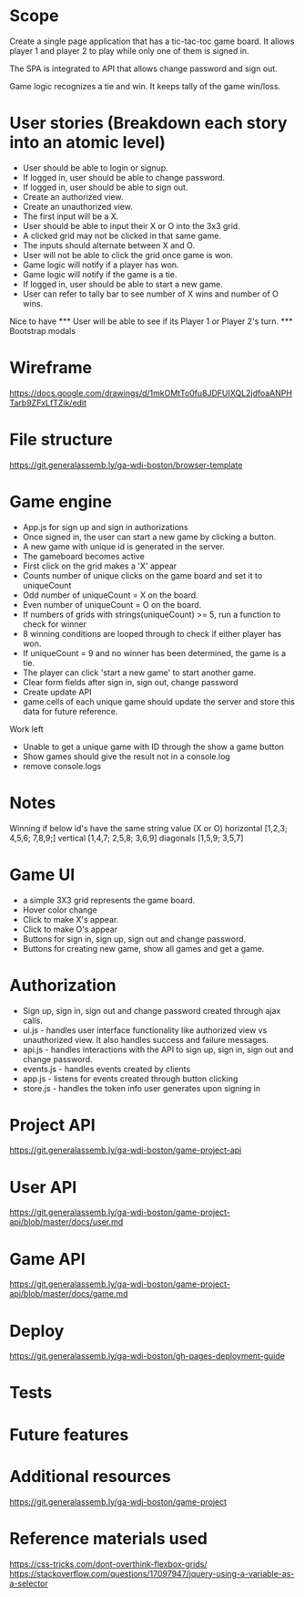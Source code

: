 # Scope
Create a single page application that has a tic-tac-toc game board. It allows player 1
and player 2 to play while only one of them is signed in.

The SPA is integrated to API that allows change password and sign out.

Game logic recognizes a tie and win. It keeps tally  of the game win/loss.

# User stories (Breakdown each story into an atomic level)
* User should be able to login or signup.
* If logged in, user should be able to change password.
* If logged in, user should be able to sign out.
* Create an authorized view.
* Create an unauthorized view.
* The first input will be a X.
* User should be able to input their X or O into the 3x3 grid.
* A clicked grid may not be clicked in that same game.
* The inputs should alternate between X and O.
* User will not be able to click the grid once game is won.
* Game logic will notify if a player has won.
* Game logic will notify if the game is a tie.
* If logged in, user should be able to start a new game.
* User can refer to tally bar to see number of X wins and number of O wins.


Nice to have
*** User will be able to see if its Player 1 or Player 2's turn.
*** Bootstrap modals

# Wireframe
https://docs.google.com/drawings/d/1mkOMtTo0fu8JDFUIXQL2jdfoaANPHTarb9ZFxLfTZik/edit

# File structure
https://git.generalassemb.ly/ga-wdi-boston/browser-template

# Game engine
* App.js for sign up and sign in authorizations
* Once signed in, the user can start a new game by clicking a button.
* A new game with unique id is generated in the server.
* The gameboard becomes active
* First click on the grid makes a 'X' appear
* Counts number of unique clicks on the game board and set it to uniqueCount
* Odd number of uniqueCount = X on the board.
* Even number of uniqueCount = O on the board.
* If numbers of grids with strings(uniqueCount) >= 5, run a function to check for winner
* 8 winning conditions are looped through to check if either player has won.
* If uniqueCount = 9 and no winner has been determined, the game is a tie.
* The player can click 'start a new game' to start another game.
* Clear form fields after sign in, sign out, change password
* Create update API
* game.cells of each unique game should update the server and store this data for future reference.


Work left
* Unable to get a unique game with ID through the show a game button
* Show games should give the result not in a console.log
* remove console.logs


# Notes
Winning if below id's have the same string value (X or O)
horizontal [1,2,3; 4,5,6; 7,8,9;]
vertical [1,4,7; 2,5,8; 3,6,9]
diagonals [1,5,9; 3,5,7]

# Game UI
* a simple 3X3 grid represents the game board.
* Hover color change
* Click to make X's appear.
* Click to make O's appear
* Buttons for sign in, sign up, sign out and change password.
* Buttons for creating new game, show all games and get a game.


# Authorization
* Sign up, sign in, sign out and change password created through ajax calls.
* ui.js - handles user interface functionality like authorized view vs unauthorized view. It also handles success and failure messages.
* api.js - handles interactions with the API to sign up, sign in, sign out and change password.
* events.js - handles events created by clients
* app.js - listens for events created through button clicking
* store.js - handles the token info user generates upon signing in

# Project API
https://git.generalassemb.ly/ga-wdi-boston/game-project-api

# User API
https://git.generalassemb.ly/ga-wdi-boston/game-project-api/blob/master/docs/user.md

# Game API
https://git.generalassemb.ly/ga-wdi-boston/game-project-api/blob/master/docs/game.md

# Deploy
https://git.generalassemb.ly/ga-wdi-boston/gh-pages-deployment-guide
# Tests

# Future features

# Additional resources
https://git.generalassemb.ly/ga-wdi-boston/game-project

# Reference materials used
https://css-tricks.com/dont-overthink-flexbox-grids/
https://stackoverflow.com/questions/17097947/jquery-using-a-variable-as-a-selector

